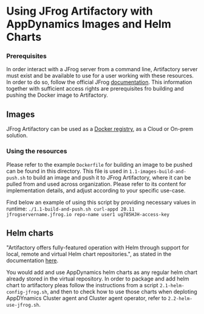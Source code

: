# Using JFrog Artifactory with AppDynamics Images and Helm Charts

### Prerequisites

In order interact with a JFrog server from a command line, Artifactory server must exist and be available to use for a user working with these resources. In order to do so, follow the official JFrog [documentation](https://www.jfrog.com/confluence/display/CLI/CLI+for+JFrog+Artifactory#CLIforJFrogArtifactory-Configuration). This information together with sufficient access rights are prerequisites fro building and pushing the Docker image to Artifactory.

## Images

JFrog Artifactory can be used as a [Docker registry](https://www.jfrog.com/confluence/display/JFROG/Getting+Started+with+Artifactory+as+a+Docker+Registry), as a Cloud or On-prem solution. 


### Using the resources

Please refer to the example `Dockerfile` for building an image to be pushed can be found in this directory. This file is used in `1.1-images-build-and-push.sh` to build an image and push it to JFrog Artifactory, where it can be pulled from and used across organization. Please refer to its content for implementation details, and adjust according to your specific use-case.

Find below an example of using this script by providing necessary values in runtime:
`./1.1-build-and-push.sh curl-appd 20.11 jfrogservername.jfrog.io repo-name user1 ug785HJH-access-key`

## Helm charts

"Artifactory offers fully-featured operation with Helm through support for local, remote and virtual Helm chart repositories.", as stated in the documentation [here](https://www.jfrog.com/confluence/display/JFROG/Kubernetes+Helm+Chart+Repositories).

You would add and use AppDynamics helm charts as any regular helm chart already stored in the virtual repository. In order to package and add helm chart to artifactory pleas follow the instructions from a script `2.1-helm-config-jfrog.sh`, and then to check how to use those charts when deploting AppDYnamics Cluster agent and Cluster agent operator, refer to `2.2-helm-use-jfrog.sh`.
